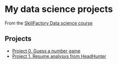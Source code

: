 # My data science projects
From the [SkillFactory Data science course](https://skillfactory.ru/data-scientist-pro)

## Projects

* [Project 0. Guess a number game](https://github.com/moskalen/sf_data_science/tree/master/project0)
* [Project 1. Resume analysys from HeadHunter](https://github.com/moskalen/sf_data_science/tree/master/project1)
